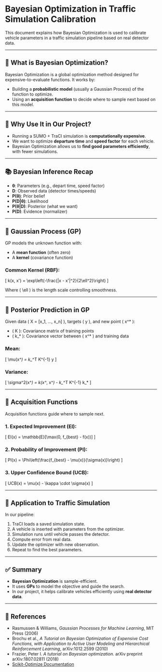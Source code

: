 # Bayesian Optimization in Traffic Simulation Calibration

This document explains how Bayesian Optimization is used to calibrate vehicle parameters in a traffic simulation pipeline based on real detector data.

---

## 📌 What is Bayesian Optimization?

Bayesian Optimization is a global optimization method designed for expensive-to-evaluate functions. It works by:

- Building a **probabilistic model** (usually a Gaussian Process) of the function to optimize.
- Using an **acquisition function** to decide where to sample next based on this model.

---

## 🎯 Why Use It in Our Project?

- Running a SUMO + TraCI simulation is **computationally expensive**.
- We want to optimize **departure time** and **speed factor** for each vehicle.
- Bayesian Optimization allows us to **find good parameters efficiently**, with fewer simulations.

---

## 📚 Bayesian Inference Recap

- **θ**: Parameters (e.g., depart time, speed factor)
- **D**: Observed data (detector times/speeds)
- **P(θ)**: Prior belief
- **P(D|θ)**: Likelihood
- **P(θ|D)**: Posterior (what we want)
- **P(D)**: Evidence (normalizer)

---

## 📐 Gaussian Process (GP)

GP models the unknown function with:

- A **mean function** (often zero)
- A **kernel** (covariance function)

### Common Kernel (RBF):
\[
k(x, x') = \exp\left(-\frac{\|x - x'\|^2}{2\ell^2}\right)
\]

Where \( \ell \) is the length scale controlling smoothness.

---

## 🔢 Posterior Prediction in GP

Given data \( X = [x_1, ..., x_n] \), targets \( y \), and new point \( x^* \):

- \( K \): Covariance matrix of training points
- \( k_* \): Covariance vector between \( x^* \) and training data

### Mean:
\[
\mu(x^*) = k_*^T K^{-1} y
\]

### Variance:
\[
\sigma^2(x^*) = k(x^*, x^*) - k_*^T K^{-1} k_*
\]

---

## 🎯 Acquisition Functions

Acquisition functions guide where to sample next.

### 1. **Expected Improvement (EI)**:
\[
EI(x) = \mathbb{E}[\max(0, f_{best} - f(x))]
\]

### 2. **Probability of Improvement (PI)**:
\[
PI(x) = \Phi\left(\frac{f_{best} - \mu(x)}{\sigma(x)}\right)
\]

### 3. **Upper Confidence Bound (UCB)**:
\[
UCB(x) = \mu(x) - \kappa \cdot \sigma(x)
\]

---

## 🚗 Application to Traffic Simulation

In our pipeline:

1. TraCI loads a saved simulation state.
2. A vehicle is inserted with parameters from the optimizer.
3. Simulation runs until vehicle passes the detector.
4. Compute error from real data.
5. Update the optimizer with new observation.
6. Repeat to find the best parameters.

---

## ✅ Summary

- **Bayesian Optimization** is sample-efficient.
- It uses **GPs** to model the objective and guide the search.
- In our project, it helps calibrate vehicles efficiently using **real detector data**.

---

## 📖 References

- Rasmussen & Williams, *Gaussian Processes for Machine Learning*, MIT Press (2006)
- Brochu et al., *A Tutorial on Bayesian Optimization of Expensive Cost Functions, with Application to Active User Modeling and Hierarchical Reinforcement Learning*, arXiv:1012.2599 (2010)
- Frazier, Peter I. *A tutorial on Bayesian optimization.* arXiv preprint arXiv:1807.02811 (2018)
- [Scikit-Optimize Documentation](https://scikit-optimize.github.io/)
